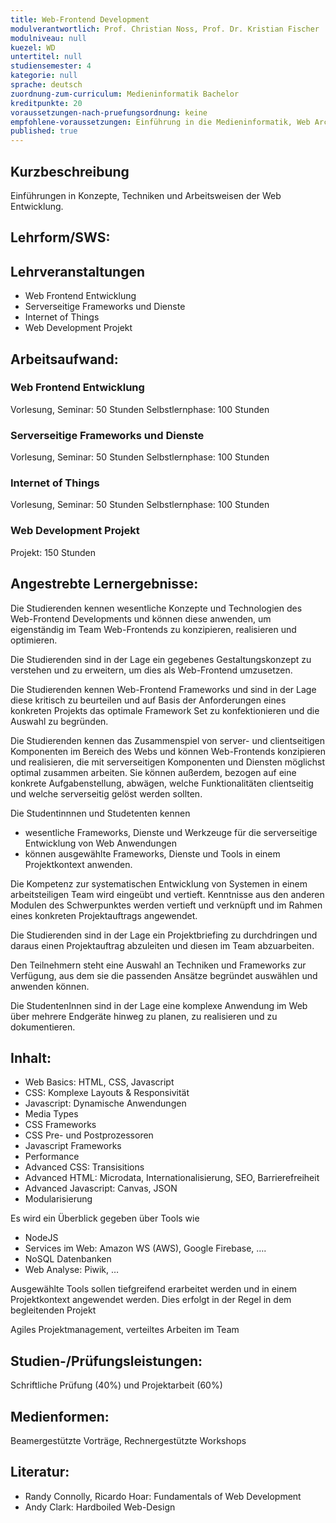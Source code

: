 ```yaml
---
title: Web-Frontend Development 
modulverantwortlich: Prof. Christian Noss, Prof. Dr. Kristian Fischer
modulniveau: null
kuezel: WD
untertitel: null
studiensemester: 4
kategorie: null
sprache: deutsch
zuordnung-zum-curriculum: Medieninformatik Bachelor
kreditpunkte: 20
voraussetzungen-nach-pruefungsordnung: keine
empfohlene-voraussetzungen: Einführung in die Medieninformatik, Web Architekturen, Algorithmen und Programmierung, Paradigmen der Programmierung, MCI, Screendesign
published: true
---
```


## Kurzbeschreibung
Einführungen in Konzepte, Techniken und Arbeitsweisen der Web Entwicklung.

## Lehrform/SWS: 

## Lehrveranstaltungen
- Web Frontend Entwicklung
- Serverseitige Frameworks und Dienste
- Internet of Things
- Web Development Projekt

## Arbeitsaufwand: 
### Web Frontend Entwicklung
Vorlesung, Seminar: 50 Stunden
Selbstlernphase: 100 Stunden
### Serverseitige Frameworks und Dienste
Vorlesung, Seminar: 50 Stunden
Selbstlernphase: 100 Stunden
### Internet of Things
Vorlesung, Seminar: 50 Stunden
Selbstlernphase: 100 Stunden
### Web Development Projekt
Projekt: 150 Stunden

## Angestrebte Lernergebnisse:
Die Studierenden kennen wesentliche Konzepte und Technologien des Web-Frontend Developments und können diese anwenden, um eigenständig im Team Web-Frontends zu konzipieren, realisieren und optimieren.

Die Studierenden sind in der Lage ein gegebenes Gestaltungskonzept zu verstehen und zu erweitern, um dies als Web-Frontend umzusetzen.

Die Studierenden kennen Web-Frontend Frameworks und sind in der Lage diese kritisch zu beurteilen und auf Basis der Anforderungen eines konkreten Projekts das optimale Framework Set zu konfektionieren und die Auswahl zu begründen.

Die Studierenden kennen das Zusammenspiel von server- und clientseitigen Komponenten im Bereich des Webs und können Web-Frontends konzipieren und realisieren, die mit serverseitigen Komponenten und Diensten möglichst optimal zusammen arbeiten. Sie können außerdem, bezogen auf eine konkrete Aufgabenstellung, abwägen, welche Funktionalitäten clientseitig und welche serverseitig gelöst werden sollten.

Die Studentinnnen und Studetenten kennen 
- wesentliche Frameworks, Dienste und Werkzeuge für die serverseitige Entwicklung von Web Anwendungen
- können ausgewählte Frameworks, Dienste und Tools in einem Projektkontext anwenden. 

Die Kompetenz zur systematischen Entwicklung von Systemen in einem arbeitsteiligen Team wird eingeübt und vertieft. Kenntnisse aus den anderen Modulen des Schwerpunktes werden vertieft und verknüpft und im Rahmen eines konkreten Projektauftrags angewendet.

Die Studierenden sind in der Lage ein Projektbriefing zu durchdringen und daraus einen Projektauftrag abzuleiten und diesen im Team abzuarbeiten.

Den Teilnehmern steht eine Auswahl an Techniken und Frameworks zur Verfügung, aus dem sie die passenden Ansätze begründet auswählen und anwenden können.

Die StudentenInnen sind in der Lage eine komplexe Anwendung im Web über mehrere Endgeräte hinweg zu planen, zu realisieren und zu dokumentieren. 



## Inhalt:
- Web Basics: HTML, CSS, Javascript
- CSS: Komplexe Layouts & Responsivität
- Javascript: Dynamische Anwendungen
- Media Types
- CSS Frameworks 
- CSS Pre- und Postprozessoren
- Javascript Frameworks
- Performance
- Advanced CSS: Transisitions 
- Advanced HTML: Microdata, Internationalisierung, SEO, Barrierefreiheit
- Advanced Javascript: Canvas, JSON
- Modularisierung

Es wird ein Überblick gegeben über Tools wie
- NodeJS
- Services im Web: Amazon WS (AWS), Google Firebase, ….
- NoSQL Datenbanken
- Web Analyse: Piwik, …

Ausgewählte Tools sollen tiefgreifend erarbeitet werden und in einem Projektkontext angewendet werden. Dies erfolgt in der Regel in dem begleitenden Projekt

Agiles Projektmanagement, verteiltes Arbeiten im Team


## Studien-/Prüfungsleistungen:
Schriftliche Prüfung (40%) und Projektarbeit (60%) 

## Medienformen:
Beamergestützte Vorträge, Rechnergestützte Workshops

## Literatur:
- Randy Connolly, Ricardo Hoar: Fundamentals of Web Development
- Andy Clark: Hardboiled Web-Design

